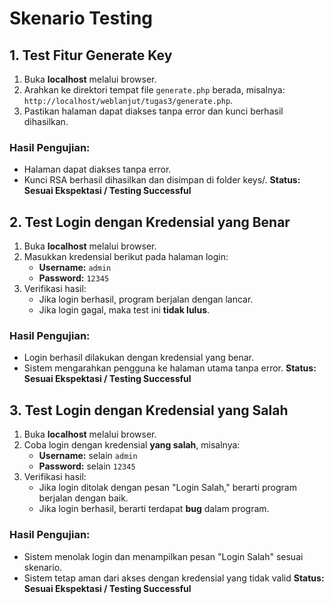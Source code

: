 # Skenario Testing

## 1. Test Fitur Generate Key
1. Buka **localhost** melalui browser.
2. Arahkan ke direktori tempat file `generate.php` berada, misalnya:  
   `http://localhost/weblanjut/tugas3/generate.php`.
3. Pastikan halaman dapat diakses tanpa error dan kunci berhasil dihasilkan.

### Hasil Pengujian:
- Halaman dapat diakses tanpa error.
- Kunci RSA berhasil dihasilkan dan disimpan di folder keys/.
**Status: Sesuai Ekspektasi / Testing Successful**


## 2. Test Login dengan Kredensial yang Benar
1. Buka **localhost** melalui browser.
2. Masukkan kredensial berikut pada halaman login:  
   - **Username:** `admin`  
   - **Password:** `12345`
3. Verifikasi hasil:
   - Jika login berhasil, program berjalan dengan lancar.
   - Jika login gagal, maka test ini **tidak lulus**.

### Hasil Pengujian:
- Login berhasil dilakukan dengan kredensial yang benar.
- Sistem mengarahkan pengguna ke halaman utama tanpa error.
**Status: Sesuai Ekspektasi / Testing Successful**

## 3. Test Login dengan Kredensial yang Salah
1. Buka **localhost** melalui browser.
2. Coba login dengan kredensial **yang salah**, misalnya:
   - **Username:** selain `admin`  
   - **Password:** selain `12345`
3. Verifikasi hasil:
   - Jika login ditolak dengan pesan "Login Salah," berarti program berjalan dengan baik.
   - Jika login berhasil, berarti terdapat **bug** dalam program.

### Hasil Pengujian:
- Sistem menolak login dan menampilkan pesan "Login Salah" sesuai skenario.
- Sistem tetap aman dari akses dengan kredensial yang tidak valid
**Status: Sesuai Ekspektasi / Testing Successful**